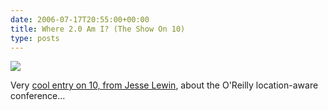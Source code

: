 ```yaml
---
date: 2006-07-17T20:55:00+00:00
title: Where 2.0 Am I? (The Show On 10)
type: posts
---
```

 ![](http://on10.net/images/entries/previewsmall/where20.jpg)

Very [cool entry on 10, from Jesse Lewin](http://on10.net/Blogs/TheShow/3935/), about the O'Reilly location-aware conference...
